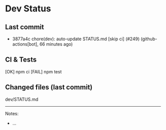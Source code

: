 # Dev Status

## Last commit
- 3877a4c chore(dev): auto-update STATUS.md [skip ci] (#249) (github-actions[bot], 66 minutes ago)
## CI & Tests
[OK] npm ci
[FAIL] npm test

## Changed files (last commit)
dev/STATUS.md

---
Notes:
- ...
